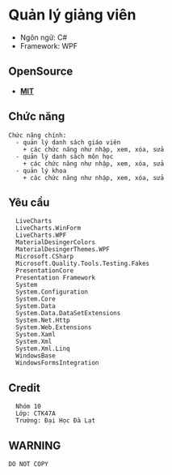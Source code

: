 # Quản lý giảng viên
* Ngôn ngữ: C#
* Framework: WPF
## OpenSource
* [**MIT**](https://github.com/QuanLyGiangVien/QuanLyGiangVien/blob/master/LICENSE)
## Chức năng
```feature
Chức năng chính: 
  - quản lý danh sách giáo viên
    + các chức năng như nhập, xem, xóa, sửa
  - quản lý danh sách môn học
    + các chức năng như nhập, xem, xóa, sửa
  - quản lý khoa
    + các chức năng như nhập, xem, xóa, sửa
```
## Yêu cầu
```ref
  LiveCharts
  LiveCharts.WinForm
  LiveCharts.WPF
  MaterialDesingerColors
  MaterialDesingerThemes.WPF
  Microsoft.CSharp
  Microsoft.Quality.Tools.Testing.Fakes
  PresentationCore
  Presentation Framework
  System
  System.Configuration
  System.Core
  System.Data
  System.Data.DataSetExtensions
  System.Net.Http
  System.Web.Extensions
  System.Xaml
  System.Xml
  System.Xml.Linq
  WindowsBase
  WindowsFormsIntegration
```
## Credit
```
  Nhóm 10
  Lớp: CTK47A
  Trường: Đại Học Đà Lạt
```
## WARNING
```DO NOT COPY```

